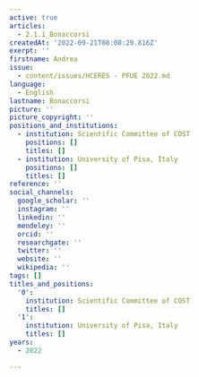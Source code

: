 ```yaml
---
active: true
articles:
  - 2.1.1_Bonaccorsi
createdAt: '2022-09-21T08:08:29.816Z'
exerpt: ''
firstname: Andrea
issue:
  - content/issues/HCERES - PFUE 2022.md
language:
  - English
lastname: Bonaccorsi
picture: ''
picture_copyright: ''
positions_and_institutions:
  - institution: Scientific Committee of COST
    positions: []
    titles: []
  - institution: University of Pisa, Italy
    positions: []
    titles: []
reference: ''
social_channels:
  google_scholar: ''
  instagram: ''
  linkedin: ''
  mendeley: ''
  orcid: ''
  researchgate: ''
  twitter: ''
  website: ''
  wikipedia: ''
tags: []
titles_and_positions:
  '0':
    institution: Scientific Committee of COST
    titles: []
  '1':
    institution: University of Pisa, Italy
    titles: []
years:
  - 2022

---
```

